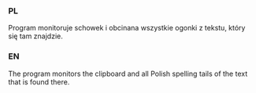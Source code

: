 ### PL ###

Program monitoruje schowek i obcinana wszystkie ogonki z tekstu, który się tam znajdzie. 

### EN ###

The program monitors the clipboard and all Polish spelling tails of the text that is found there.
